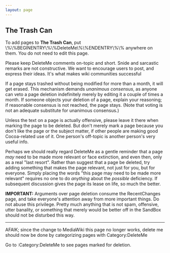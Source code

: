 ```yaml
---
layout: page
---
```


**The Trash Can**
----

To add pages to **The Trash Can**, put \\%\\%BEGINENTRY\\%\\%DeleteMe\\%\\%ENDENTRY\\%\\% anywhere on them. You do not need to edit this page.

Please keep DeleteMe comments on-topic and short. Snide and sarcastic remarks are not constructive. We want to encourage users to post, and express their ideas. It's what makes wiki communities successful

If a page stays trashed without being modified for more than a month, it will get erased. This mechanism demands *unanimous consensus*, as anyone can veto a page deletion indefinitely merely by editing it a couple of times a month. If someone objects your deletion of a page, explain your reasoning; if reasonable consensus is not reached, the page stays. (Note that voting is not an adequate substitute for unanimous consensus.)

Unless the text on a page is actually offensive, please leave it there when marking the page to be deleted. But don't merely mark a page because you don't like the page or the subject matter, if other people are making good Cocoa-related use of it. One person's off-topic is another person's very useful info.

Perhaps we should really regard DeleteMe as a gentle reminder that a page *may* need to be made more relevant or face extinction, and even then, only as a real "last resort". Rather than suggest that a page be deleted, try adding something that makes the page relevant, not just for you, but for everyone. Simply placing the words "this page may need to be made more relevant" requires no one to do *anything* about the *possible* deficiency. If subsequent discussion gives the page its lease on life, so much the better.

**IMPORTANT:** Arguments over page deletion consume the RecentChanges page, and take everyone's attention away from more important things. Do not abuse this privilege. Pretty much anything that is not spam, offensive, utter banality, or something that merely would be better off in the SandBox should not be disturbed this way.

---

AFAIK; since the change to MediaWiki this page no longer works, delete me should now be done by categorizing pages with     <nowiki>Category:DeleteMe</nowiki>

Go to :Category:DeleteMe to see pages marked for deletion.
